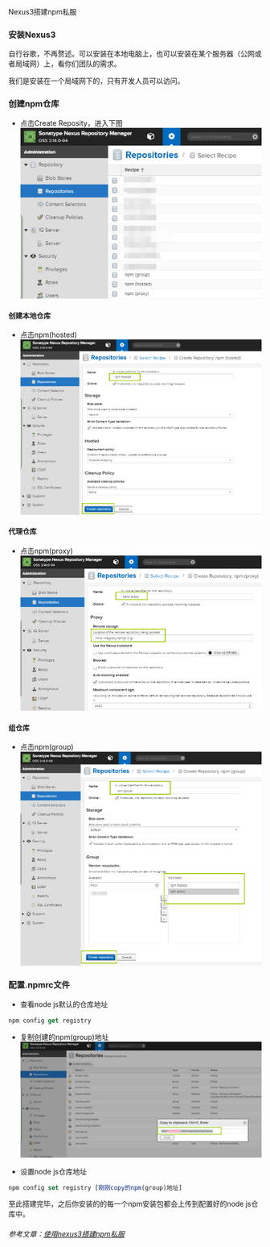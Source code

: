 Nexus3搭建npm私服

### 安装Nexus3
自行谷歌，不再赘述。可以安装在本地电脑上，也可以安装在某个服务器（公网或者局域网）上，看你们团队的需求。

我们是安装在一个局域网下的，只有开发人员可以访问。

### 创建npm仓库
* 点击Create Reposity，进入下图
![](../.vuepress/public/img_source/nexus-1.png)

#### 创建本地仓库
* 点击npm(hosted)
![](../.vuepress/public/img_source/nexus-2.png)

#### 代理仓库
* 点击npm(proxy)
![](../.vuepress/public/img_source/nexus-3.png)

#### 组仓库
* 点击npm(group)
![](../.vuepress/public/img_source/nexus-4.png)

### 配置.npmrc文件
* 查看node js默认的仓库地址
```js
npm config get registry
```

* 复制创建的npm(group)地址
![](../.vuepress/public/img_source/nexus-5.png)

* 设置node js仓库地址
```js
npm config set registry [刚刚copy的npm(group)地址]
```

至此搭建完毕，之后你安装的的每一个npm安装包都会上传到配置好的node js仓库中。

###### 参考文章：<a href="https://blog.csdn.net/u010476739/article/details/80210893">使用nexus3搭建npm私服</a>

